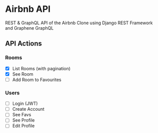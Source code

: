 # Airbnb API

REST & GraphQL API of the Airbnb Clone using Django REST Framework and Graphene GraphQL

## API Actions

### Rooms

-   [x] List Rooms (with pagination)
-   [x] See Room
-   [ ] Add Room to Favourites

### Users

-   [ ] Login (JWT)
-   [ ] Create Account
-   [ ] See Favs
-   [ ] See Profile
-   [ ] Edit Profile
